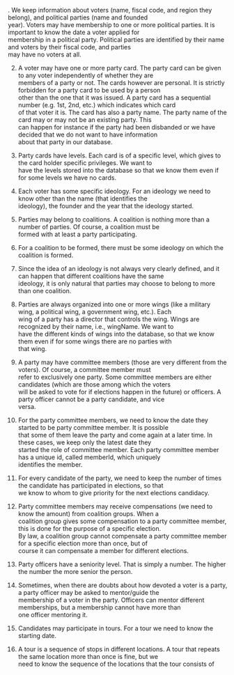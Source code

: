 . We keep information about voters (name, fiscal code, and region they belong), and political parties (name and founded  
year). Voters may have membership to one or more political parties. It is important to know the date a voter applied for  
membership in a political party. Political parties are identified by their name and voters by their fiscal code, and parties  
may have no voters at all.  

2. A voter may have one or more party card. The party card can be given to any voter independently of whether they are  
members of a party or not. The cards however are personal. It is strictly forbidden for a party card to be used by a person  
other than the one that it was issued. A party card has a sequential number (e.g. 1st, 2nd, etc.) which indicates which card  
of that voter it is. The card has also a party name. The party name of the card may or may not be an existing party. This  
can happen for instance if the party had been disbanded or we have decided that we do not want to have information  
about that party in our database.  

3. Party cards have levels. Each card is of a specific level, which gives to the card holder specific privileges. We want to  
have the levels stored into the database so that we know them even if for some levels we have no cards.  

4. Each voter has some specific ideology. For an ideology we need to know other than the name (that identifies the  
ideology), the founder and the year that the ideology started.  

5. Parties may belong to coalitions. A coalition is nothing more than a number of parties. Of course, a coalition must be  
formed with at least a party participating.  

6. For a coalition to be formed, there must be some ideology on which the coalition is formed.  

7. Since the idea of an ideology is not always very clearly defined, and it can happen that different coalitions have the same  
ideology, it is only natural that parties may choose to belong to more than one coalition.  

8. Parties are always organized into one or more wings (like a military wing, a political wing, a government wing, etc.). Each  
wing of a party has a director that controls the wing. Wings are recognized by their name, i.e., wingName. We want to  
have the different kinds of wings into the database, so that we know them even if for some wings there are no parties with  
that wing.  

9. A party may have committee members (those are very different from the voters). Of course, a committee member must  
refer to exclusively one party. Some committee members are either candidates (which are those among which the voters  
will be asked to vote for if elections happen in the future) or officers. A party officer cannot be a party candidate, and vice  
versa.  

10. For the party committee members, we need to know the date they started to be party committee member. It is possible  
that some of them leave the party and come again at a later time. In these cases, we keep only the latest date they  
started the role of committee member. Each party committee member has a unique id, called memberId, which uniquely  
identifies the member.  

11. For every candidate of the party, we need to keep the number of times the candidate has participated in elections, so that  
we know to whom to give priority for the next elections candidacy.  

12. Party committee members may receive compensations (we need to know the amount) from coalition groups. When a  
coalition group gives some compensation to a party committee member, this is done for the purpose of a specific election.  
By law, a coalition group cannot compensate a party committee member for a specific election more than once, but of  
course it can compensate a member for different elections.  

13. Party officers have a seniority level. That is simply a number. The higher the number the more senior the person.  

14. Sometimes, when there are doubts about how devoted a voter is a party, a party officer may be asked to mentor/guide the  
membership of a voter in the party. Officers can mentor different memberships, but a membership cannot have more than  
one officer mentoring it.  

15. Candidates may participate in tours. For a tour we need to know the starting date.  

16. A tour is a sequence of stops in different locations. A tour that repeats the same location more than once is fine, but we  
need to know the sequence of the locations that the tour consists of
